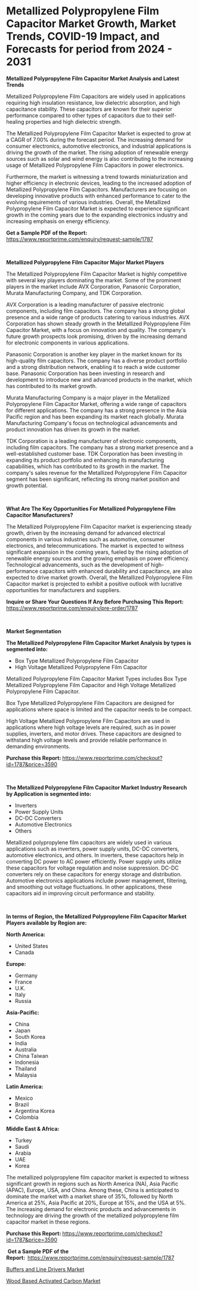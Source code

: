 <p><h1>Metallized Polypropylene Film Capacitor Market Growth, Market Trends, COVID-19 Impact, and Forecasts for period from 2024 - 2031</h1></p><p><strong>Metallized Polypropylene Film Capacitor Market Analysis and Latest Trends</strong></p>
<p><p>Metallized Polypropylene Film Capacitors are widely used in applications requiring high insulation resistance, low dielectric absorption, and high capacitance stability. These capacitors are known for their superior performance compared to other types of capacitors due to their self-healing properties and high dielectric strength.</p><p>The Metallized Polypropylene Film Capacitor Market is expected to grow at a CAGR of 7.00% during the forecast period. The increasing demand for consumer electronics, automotive electronics, and industrial applications is driving the growth of the market. The rising adoption of renewable energy sources such as solar and wind energy is also contributing to the increasing usage of Metallized Polypropylene Film Capacitors in power electronics.</p><p>Furthermore, the market is witnessing a trend towards miniaturization and higher efficiency in electronic devices, leading to the increased adoption of Metallized Polypropylene Film Capacitors. Manufacturers are focusing on developing innovative products with enhanced performance to cater to the evolving requirements of various industries. Overall, the Metallized Polypropylene Film Capacitor Market is expected to experience significant growth in the coming years due to the expanding electronics industry and increasing emphasis on energy efficiency.</p></p>
<p><strong>Get a Sample PDF of the Report:&nbsp;</strong> <a href="https://www.reportprime.com/enquiry/request-sample/1787">https://www.reportprime.com/enquiry/request-sample/1787</a></p>
<p>&nbsp;</p>
<p><strong>Metallized Polypropylene Film Capacitor Major Market Players</strong></p>
<p><p>The Metallized Polypropylene Film Capacitor Market is highly competitive with several key players dominating the market. Some of the prominent players in the market include AVX Corporation, Panasonic Corporation, Murata Manufacturing Company, and TDK Corporation.</p><p>AVX Corporation is a leading manufacturer of passive electronic components, including film capacitors. The company has a strong global presence and a wide range of products catering to various industries. AVX Corporation has shown steady growth in the Metallized Polypropylene Film Capacitor Market, with a focus on innovation and quality. The company's future growth prospects look promising, driven by the increasing demand for electronic components in various applications.</p><p>Panasonic Corporation is another key player in the market known for its high-quality film capacitors. The company has a diverse product portfolio and a strong distribution network, enabling it to reach a wide customer base. Panasonic Corporation has been investing in research and development to introduce new and advanced products in the market, which has contributed to its market growth.</p><p>Murata Manufacturing Company is a major player in the Metallized Polypropylene Film Capacitor Market, offering a wide range of capacitors for different applications. The company has a strong presence in the Asia Pacific region and has been expanding its market reach globally. Murata Manufacturing Company's focus on technological advancements and product innovation has driven its growth in the market.</p><p>TDK Corporation is a leading manufacturer of electronic components, including film capacitors. The company has a strong market presence and a well-established customer base. TDK Corporation has been investing in expanding its product portfolio and enhancing its manufacturing capabilities, which has contributed to its growth in the market. The company's sales revenue for the Metallized Polypropylene Film Capacitor segment has been significant, reflecting its strong market position and growth potential.</p></p>
<p>&nbsp;</p>
<p><strong>What Are The Key Opportunities For Metallized Polypropylene Film Capacitor Manufacturers?</strong></p>
<p><p>The Metallized Polypropylene Film Capacitor market is experiencing steady growth, driven by the increasing demand for advanced electrical components in various industries such as automotive, consumer electronics, and telecommunications. The market is expected to witness significant expansion in the coming years, fueled by the rising adoption of renewable energy sources and the growing emphasis on power efficiency. Technological advancements, such as the development of high-performance capacitors with enhanced durability and capacitance, are also expected to drive market growth. Overall, the Metallized Polypropylene Film Capacitor market is projected to exhibit a positive outlook with lucrative opportunities for manufacturers and suppliers.</p></p>
<p><strong>Inquire or Share Your Questions If Any Before Purchasing This Report:</strong> <a href="https://www.reportprime.com/enquiry/pre-order/1787">https://www.reportprime.com/enquiry/pre-order/1787</a></p>
<p>&nbsp;</p>
<p><strong>Market Segmentation</strong></p>
<p><strong>The Metallized Polypropylene Film Capacitor Market Analysis by types is segmented into:</strong></p>
<p><ul><li>Box Type Metallized Polypropylene Film Capacitor</li><li>High Voltage Metallized Polypropylene Film Capacitor</li></ul></p>
<p><p>Metallized Polypropylene Film Capacitor Market Types includes Box Type Metallized Polypropylene Film Capacitor and High Voltage Metallized Polypropylene Film Capacitor. </p><p>Box Type Metallized Polypropylene Film Capacitors are designed for applications where space is limited and the capacitor needs to be compact. </p><p>High Voltage Metallized Polypropylene Film Capacitors are used in applications where high voltage levels are required, such as in power supplies, inverters, and motor drives. These capacitors are designed to withstand high voltage levels and provide reliable performance in demanding environments.</p></p>
<p><strong>Purchase this Report:&nbsp;</strong><a href="https://www.reportprime.com/checkout?id=1787&price=3590">https://www.reportprime.com/checkout?id=1787&price=3590</a></p>
<p>&nbsp;</p>
<p><strong>The Metallized Polypropylene Film Capacitor Market Industry Research by Application is segmented into:</strong></p>
<p><ul><li>Inverters</li><li>Power Supply Units</li><li>DC-DC Converters</li><li>Automotive Electronics</li><li>Others</li></ul></p>
<p><p>Metallized polypropylene film capacitors are widely used in various applications such as inverters, power supply units, DC-DC converters, automotive electronics, and others. In inverters, these capacitors help in converting DC power to AC power efficiently. Power supply units utilize these capacitors for voltage regulation and noise suppression. DC-DC converters rely on these capacitors for energy storage and distribution. Automotive electronics applications include power management, filtering, and smoothing out voltage fluctuations. In other applications, these capacitors aid in improving circuit performance and stability.</p></p>
<p>&nbsp;</p>
<p><strong>In terms of Region, the Metallized Polypropylene Film Capacitor Market Players available by Region are:</strong></p>
<p>
    <p> <strong> North America: </strong>
        <ul>
            <li>United States</li>
            <li>Canada</li>
        </ul>
        </p> 
    <p> <strong> Europe: </strong>
        <ul>
            <li>Germany</li>
            <li>France</li>
            <li>U.K.</li>
            <li>Italy</li>
            <li>Russia</li>
        </ul>
        </p> 
    <p> <strong> Asia-Pacific: </strong>
        <ul>
            <li>China</li>
            <li>Japan</li>
            <li>South Korea</li>
            <li>India</li>
            <li>Australia</li>
            <li>China Taiwan</li>
            <li>Indonesia</li>
            <li>Thailand</li>
            <li>Malaysia</li>
        </ul>
        </p> 
    <p> <strong> Latin America: </strong>
        <ul>
            <li>Mexico</li>
            <li>Brazil</li>
            <li>Argentina Korea</li>
            <li>Colombia</li>
        </ul>
        </p> 
    <p> <strong> Middle East & Africa: </strong>
        <ul>
            <li>Turkey</li>
            <li>Saudi</li>
            <li>Arabia</li>
            <li>UAE</li>
            <li>Korea</li>
        </ul>
    </p>
    </p>
<p><p>The metallized polypropylene film capacitor market is expected to witness significant growth in regions such as North America (NA), Asia Pacific (APAC), Europe, USA, and China. Among these, China is anticipated to dominate the market with a market share of 35%, followed by North America at 25%, Asia Pacific at 20%, Europe at 15%, and the USA at 5%. The increasing demand for electronic products and advancements in technology are driving the growth of the metallized polypropylene film capacitor market in these regions.</p></p>
<p><strong>Purchase this Report: </strong><a href="https://www.reportprime.com/checkout?id=1787&price=3590">https://www.reportprime.com/checkout?id=1787&price=3590</a></p>
<p>&nbsp;<strong>Get a Sample PDF of the Report:&nbsp;&nbsp;</strong><a href="https://www.reportprime.com/enquiry/request-sample/1787">https://www.reportprime.com/enquiry/request-sample/1787</a></p>
<p><strong></strong></p>
<p><p><a href="https://github.com/RickHolmes3/Market-Research-Report-List-4/blob/main/buffers-and-line-drivers-market.md">Buffers and Line Drivers Market</a></p><p><a href="https://carnation-joke-41f.notion.site/Wood-Based-Activated-Carbon-Market-A-Comprehensive-Report-of-its-Market-Share-Growth-Trends-2024--dd7005fbd07f42f6b560ab61a2ad4a57">Wood Based Activated Carbon Market</a></p></p>